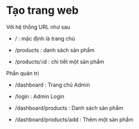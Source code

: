 # Tạo trang web

Với hệ thống URL như sau

* / : mặc định là trang chủ

* /products : danh sách sản phẩm

* /products/:id : chi tiết một sản phẩm

Phần quản trị

* /dashboard : Trang chủ Admin
* /login : Admin Login

* /dashboard/products : Danh sách sản phẩm
* /dashboard/products/add : Thêm một sản phẩm